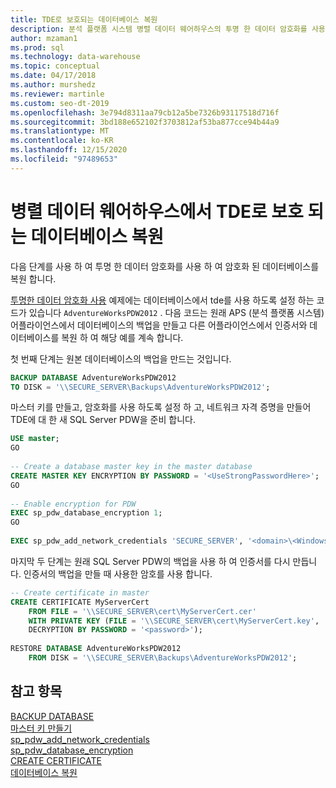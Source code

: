 ```yaml
---
title: TDE로 보호되는 데이터베이스 복원
description: 분석 플랫폼 시스템 병렬 데이터 웨어하우스의 투명 한 데이터 암호화를 사용 하 여 암호화 된 데이터베이스를 복원 하려면 다음 단계를 사용 합니다.
author: mzaman1
ms.prod: sql
ms.technology: data-warehouse
ms.topic: conceptual
ms.date: 04/17/2018
ms.author: murshedz
ms.reviewer: martinle
ms.custom: seo-dt-2019
ms.openlocfilehash: 3e794d8311aa79cb12a5be7326b93117518d716f
ms.sourcegitcommit: 3bd188e652102f3703812af53ba877cce94b44a9
ms.translationtype: MT
ms.contentlocale: ko-KR
ms.lasthandoff: 12/15/2020
ms.locfileid: "97489653"
---
```

# <a name="restore-a-database-protected-by-tde-in-parallel-data-warehouse"></a>병렬 데이터 웨어하우스에서 TDE로 보호 되는 데이터베이스 복원
다음 단계를 사용 하 여 투명 한 데이터 암호화를 사용 하 여 암호화 된 데이터베이스를 복원 합니다.  
  
[투명한 데이터 암호화 사용](transparent-data-encryption.md#using-tde) 예제에는 데이터베이스에서 tde를 사용 하도록 설정 하는 코드가 있습니다 `AdventureWorksPDW2012` . 다음 코드는 원래 APS (분석 플랫폼 시스템) 어플라이언스에서 데이터베이스의 백업을 만들고 다른 어플라이언스에서 인증서와 데이터베이스를 복원 하 여 해당 예를 계속 합니다.  
  
첫 번째 단계는 원본 데이터베이스의 백업을 만드는 것입니다.  
  
```sql  
BACKUP DATABASE AdventureWorksPDW2012   
TO DISK = '\\SECURE_SERVER\Backups\AdventureWorksPDW2012';  
```  
  
마스터 키를 만들고, 암호화를 사용 하도록 설정 하 고, 네트워크 자격 증명을 만들어 TDE에 대 한 새 SQL Server PDW을 준비 합니다.  
  
```sql  
USE master;  
GO  
  
-- Create a database master key in the master database  
CREATE MASTER KEY ENCRYPTION BY PASSWORD = '<UseStrongPasswordHere>';  
GO  
  
-- Enable encryption for PDW  
EXEC sp_pdw_database_encryption 1;  
GO  
  
EXEC sp_pdw_add_network_credentials 'SECURE_SERVER', '<domain>\<Windows_user>', '<password>';  
```  
  
마지막 두 단계는 원래 SQL Server PDW의 백업을 사용 하 여 인증서를 다시 만듭니다. 인증서의 백업을 만들 때 사용한 암호를 사용 합니다.  
  
```sql  
-- Create certificate in master  
CREATE CERTIFICATE MyServerCert  
    FROM FILE = '\\SECURE_SERVER\cert\MyServerCert.cer'   
    WITH PRIVATE KEY (FILE = '\\SECURE_SERVER\cert\MyServerCert.key',   
    DECRYPTION BY PASSWORD = '<password>');  
  
RESTORE DATABASE AdventureWorksPDW2012   
    FROM DISK = '\\SECURE_SERVER\Backups\AdventureWorksPDW2012';  
```  
  
## <a name="see-also"></a>참고 항목  
[BACKUP DATABASE](../t-sql/statements/backup-transact-sql.md?view=aps-pdw-2016&preserve-view=true)  
[마스터 키 만들기](../t-sql/statements/create-master-key-transact-sql.md)  
 [sp_pdw_add_network_credentials](../relational-databases/system-stored-procedures/sp-pdw-add-network-credentials-sql-data-warehouse.md)  
[sp_pdw_database_encryption](../relational-databases/system-stored-procedures/sp-pdw-database-encryption-sql-data-warehouse.md)  
[CREATE CERTIFICATE](../t-sql/statements/create-certificate-transact-sql.md)  
[데이터베이스 복원](../t-sql/statements/restore-statements-transact-sql.md?view=aps-pdw-2016&preserve-view=true)
